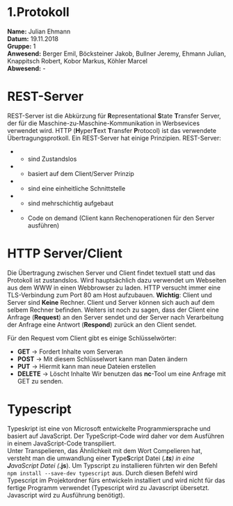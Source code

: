 # 1.Protokoll
**Name:** Julian Ehmann   
**Datum:** 19.11.2018  
**Gruppe:** 1  
**Anwesend:** Berger Emil, Böcksteiner Jakob, Bullner Jeremy, Ehmann Julian, Knappitsch Robert, Kobor Markus, Köhler Marcel  
**Abwesend:** -  

# REST-Server  
REST-Server ist die Abkürzung für **R**epresentational **S**tate **T**ransfer Server, der für die 
Maschine-zu-Maschine-Kommunikation in Werbsevices verwendet wird. HTTP (**H**yper**T**ext **T**ransfer **P**rotocol) ist das verwendete Übertragungsprotkoll. Ein REST-Server hat einige Prinzipien. 
REST-Server:    
* - sind Zustandslos  
* - basiert auf dem Client/Server Prinzip
* - sind eine einheitliche Schnittstelle  
* - sind mehrschichtig aufgebaut
* - Code on demand (Client kann Rechenoperationen für den Server ausführen)


# HTTP Server/Client  
Die Übertragung zwischen Server und Client findet textuell statt und das Protokoll ist zustandslos. Wird hauptsächlich dazu verwendet um Webseiten aus dem WWW in einen Webbrowser zu laden. HTTP versucht immer eine TLS-Verbindung zum Port 80 am Host aufzubauen. **Wichtig**: Client und Server sind **Keine** Rechner. Client und Server können sich auch auf dem selbem Rechner befinden. Weiters ist noch zu sagen, dass der Client eine Anfrage (**Request**) an den Server sendet und der Server nach Verarbeitung der Anfrage eine Antwort (**Respond**) zurück an den Client sendet.  


Für den Request vom Client gibt es einige Schlüsselwörter:  
* **GET** -> Fordert Inhalte vom Serveran  
* **POST** -> Mit diesem Schlüsselwort kann man Daten ändern  
* **PUT** -> Hiermit kann man neue Dateien erstellen   
* **DELETE** -> Löscht Inhalte
Wir benutzen das **nc**-Tool um eine Anfrage mit GET zu senden.

# Typescript
Typeskript ist eine von Microsoft entwickelte Programmiersprache und basiert auf JavaScript. Der TypeScript-Code wird daher vor dem Ausführen in einem JavaScript-Code transpiliert.   
Unter Transpelieren, das Ähnlichkeit mit dem Wort Compelieren hat, versteht man die umwandlung einer **T**ype**S**cript Datei (***.ts**) in eine **J**ava**S**cript Datei (***.js**).
Um Typscript zu installieren führten wir den Befehl `npm install --save-dev typescript` aus. Durch diesen Befehl wird Typescript im Projektordner fürs entwickeln installiert und wird nicht für das fertige Programm verwendet (Typescript wird zu Javascript übersetzt. Javascript wird zu Ausführung benötigt). 

